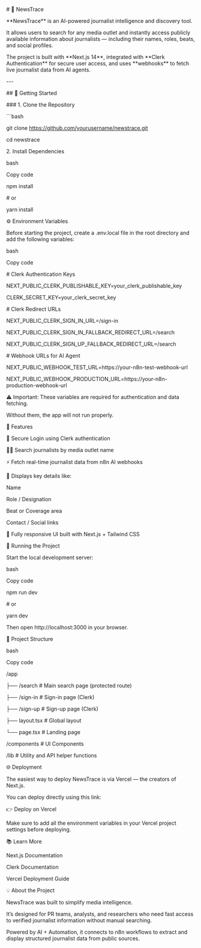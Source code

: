 \# 📰 NewsTrace

\*\*NewsTrace\*\* is an AI-powered journalist intelligence and discovery tool.

It allows users to search for any media outlet and instantly access publicly available information about journalists — including their names, roles, beats, and social profiles.

The project is built with \*\*Next.js 14\*\*, integrated with \*\*Clerk Authentication\*\* for secure user access, and uses \*\*webhooks\*\* to fetch live journalist data from AI agents.

\---

\## 🚀 Getting Started

\### 1. Clone the Repository

\`\`\`bash

git clone https://github.com/yourusername/newstrace.git

cd newstrace

2\. Install Dependencies

bash

Copy code

npm install

\# or

yarn install

⚙️ Environment Variables

Before starting the project, create a .env.local file in the root directory and add the following variables:

bash

Copy code

\# Clerk Authentication Keys

NEXT\_PUBLIC\_CLERK\_PUBLISHABLE\_KEY=your\_clerk\_publishable\_key

CLERK\_SECRET\_KEY=your\_clerk\_secret\_key

\# Clerk Redirect URLs

NEXT\_PUBLIC\_CLERK\_SIGN\_IN\_URL=/sign-in

NEXT\_PUBLIC\_CLERK\_SIGN\_IN\_FALLBACK\_REDIRECT\_URL=/search

NEXT\_PUBLIC\_CLERK\_SIGN\_UP\_FALLBACK\_REDIRECT\_URL=/search

\# Webhook URLs for AI Agent

NEXT\_PUBLIC\_WEBHOOK\_TEST\_URL=https://your-n8n-test-webhook-url

NEXT\_PUBLIC\_WEBHOOK\_PRODUCTION\_URL=https://your-n8n-production-webhook-url

⚠️ Important: These variables are required for authentication and data fetching.

Without them, the app will not run properly.

🧠 Features

🔐 Secure Login using Clerk authentication

🧑‍💻 Search journalists by media outlet name

⚡ Fetch real-time journalist data from n8n AI webhooks

🧾 Displays key details like:

Name

Role / Designation

Beat or Coverage area

Contact / Social links

📱 Fully responsive UI built with Next.js + Tailwind CSS

🧩 Running the Project

Start the local development server:

bash

Copy code

npm run dev

\# or

yarn dev

Then open http://localhost:3000 in your browser.

🧭 Project Structure

bash

Copy code

/app

├── /search # Main search page (protected route)

├── /sign-in # Sign-in page (Clerk)

├── /sign-up # Sign-up page (Clerk)

├── layout.tsx # Global layout

└── page.tsx # Landing page

/components # UI Components

/lib # Utility and API helper functions

🌐 Deployment

The easiest way to deploy NewsTrace is via Vercel — the creators of Next.js.

You can deploy directly using this link:

👉 Deploy on Vercel

Make sure to add all the environment variables in your Vercel project settings before deploying.

📚 Learn More

Next.js Documentation

Clerk Documentation

Vercel Deployment Guide

💡 About the Project

NewsTrace was built to simplify media intelligence.

It’s designed for PR teams, analysts, and researchers who need fast access to verified journalist information without manual searching.

Powered by AI + Automation, it connects to n8n workflows to extract and display structured journalist data from public sources.
